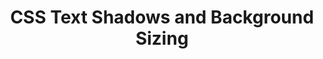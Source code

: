 ---
title: CSS Text Shadows and Background Sizing
authors:
- christopher-schmitt
layout: article
---